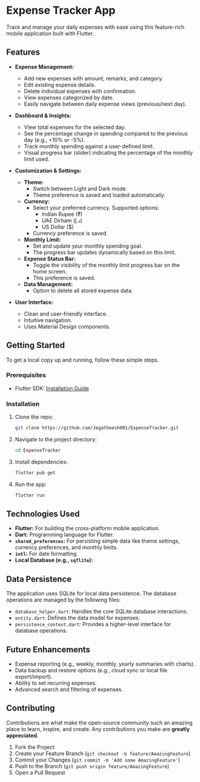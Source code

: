 # Expense Tracker App
Track and manage your daily expenses with ease using this feature-rich mobile application built with Flutter.

## Features

*   **Expense Management:**
    *   Add new expenses with amount, remarks, and category.
    *   Edit existing expense details.
    *   Delete individual expenses with confirmation.
    *   View expenses categorized by date.
    *   Easily navigate between daily expense views (previous/next day).

*   **Dashboard & Insights:**
    *   View total expenses for the selected day.
    *   See the percentage change in spending compared to the previous day (e.g., +10% or -5%).
    *   Track monthly spending against a user-defined limit.
    *   Visual progress bar (slider) indicating the percentage of the monthly limit used.

*   **Customization & Settings:**
    *   **Theme:**
        *   Switch between Light and Dark mode.
        *   Theme preference is saved and loaded automatically.
    *   **Currency:**
        *   Select your preferred currency. Supported options:
            *   Indian Rupee (₹)
            *   UAE Dirham (د.إ)
            *   US Dollar ($)
        *   Currency preference is saved.
    *   **Monthly Limit:**
        *   Set and update your monthly spending goal.
        *   The progress bar updates dynamically based on this limit.
    *   **Expense Status Bar:**
        *   Toggle the visibility of the monthly limit progress bar on the home screen.
        *   This preference is saved.
    *   **Data Management:**
        *   Option to delete all stored expense data.

*   **User Interface:**
    *   Clean and user-friendly interface.
    *   Intuitive navigation.
    *   Uses Material Design components.

## Getting Started

To get a local copy up and running, follow these simple steps.

### Prerequisites

*   Flutter SDK: [Installation Guide](https://flutter.dev/docs/get-started/install)

### Installation

1.  Clone the repo:
    ```bash
    git clone https://github.com/Jegatheesh001/ExpenseTracker.git
    ```
2.  Navigate to the project directory:
    ```bash
    cd ExpenseTracker
    ```
3.  Install dependencies:
    ```bash
    flutter pub get
    ```
4.  Run the app:
    ```bash
    flutter run
    ```

## Technologies Used

*   **Flutter:** For building the cross-platform mobile application.
*   **Dart:** Programming language for Flutter.
*   **`shared_preferences`:** For persisting simple data like theme settings, currency preferences, and monthly limits.
*   **`intl`:** For date formatting.
*   **Local Database (e.g., `sqflite`):**

## Data Persistence

The application uses SQLite for local data persistence. The database operations are managed by the following files:

- `database_helper.dart`: Handles the core SQLite database interactions.
- `entity.dart`: Defines the data model for expenses.
- `persistence_context.dart`: Provides a higher-level interface for database operations.

## Future Enhancements

*   Expense reporting (e.g., weekly, monthly, yearly summaries with charts).
*   Data backup and restore options (e.g., cloud sync or local file export/import).
*   Ability to set recurring expenses.
*   Advanced search and filtering of expenses.

## Contributing

Contributions are what make the open-source community such an amazing place to learn, inspire, and create. Any contributions you make are **greatly appreciated**.

1.  Fork the Project
2.  Create your Feature Branch (`git checkout -b feature/AmazingFeature`)
3.  Commit your Changes (`git commit -m 'Add some AmazingFeature'`)
4.  Push to the Branch (`git push origin feature/AmazingFeature`)
5.  Open a Pull Request
